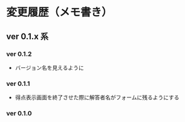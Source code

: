 # 変更履歴（メモ書き）

## ver 0.1.x 系

### ver 0.1.2

* バージョン名を見えるように

### ver 0.1.1

* 得点表示画面を終了させた際に解答者名がフォームに残るようにする

### ver 0.1.0
